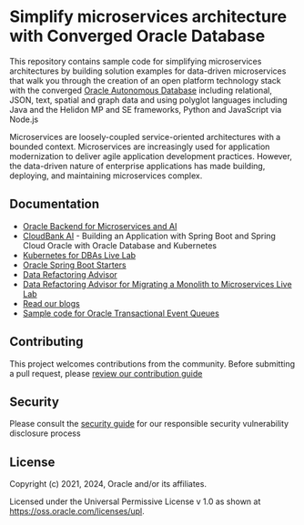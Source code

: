 # Simplify microservices architecture with Converged Oracle Database

This repository contains sample code for simplifying microservices architectures by building solution examples for data-driven microservices that walk you through the creation of an open platform technology stack with the converged [Oracle Autonomous Database][ATP] including relational, JSON, text, spatial and graph data and using polyglot languages including Java and the Helidon MP and SE frameworks, Python and JavaScript via Node.js

Microservices are loosely-coupled service-oriented architectures with a bounded context. Microservices are increasingly used for application modernization to deliver agile application development practices. However, the data-driven nature of enterprise applications has made building, deploying, and maintaining microservices complex.

## Documentation

* [Oracle Backend for Microservices and AI](https://bit.ly/OracleAI-microservices)
* [CloudBank AI](https://bit.ly/cloudbankAI) - Building an Application with Spring Boot
  and Spring Cloud Oracle with Oracle Database and Kubernetes
* [Kubernetes for DBAs Live Lab](http://bit.ly/KubernetesForDBAs)
* [Oracle Spring Boot Starters](https://oracle.github.io/microservices-datadriven/spring/starters/)
* [Data Refactoring Advisor](./data-refactoring-advisor/README.md)
* [Data Refactoring Advisor for Migrating a Monolith to Microservices Live Lab](https://bit.ly/datarefactoringadvisor)
* [Read our blogs](https://oracle.github.io/microservices-datadriven/spring/blogs)
* [Sample code for Oracle Transactional Event Queues](./code-teq)

## Contributing

This project welcomes contributions from the community. Before submitting a pull request, please [review our contribution guide](./CONTRIBUTING.md)

## Security

Please consult the [security guide](./SECURITY.md) for our responsible security vulnerability disclosure process

## License

Copyright (c) 2021, 2024, Oracle and/or its affiliates.

Licensed under the Universal Permissive License v 1.0 as shown at <https://oss.oracle.com/licenses/upl>.

[ATP]: https://docs.oracle.com/en/cloud/paas/autonomous-database/index.html
[LiveLabs]: https://apexapps.oracle.com/pls/apex/f?p=133:1
[Workshops]: https://apexapps.oracle.com/pls/apex/dbpm/r/livelabs/livelabs-workshop-cards?p100_role=12&p100_focus_area=35&me=126
[DRC]: https://developer.oracle.com

